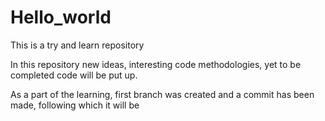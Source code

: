 # Hello_world
This is a try and learn repository

In this repository new ideas, interesting code methodologies, yet to be completed code will be put up.

As a part of the learning, first branch was created and a commit has been made, following which it will be
